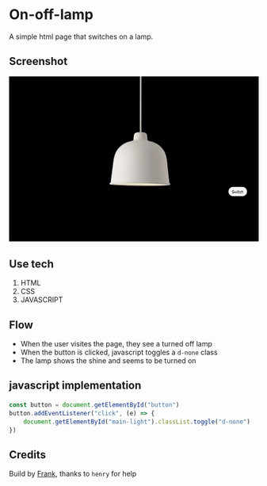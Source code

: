 # On-off-lamp
A simple html page that switches on a lamp.

## Screenshot
![screenshot](./screenshot.png)
## Use tech
1. HTML
1. CSS
1. JAVASCRIPT

## Flow
- When the user visites the page, they see a turned off lamp
- When the button is clicked, javascript toggles a `d-none` class
- The lamp shows the shine and seems to be turned on

## javascript implementation

```javascript
const button = document.getElementById("button")
button.addEventListener("click", (e) => {
    document.getElementById("main-light").classList.toggle("d-none")
})
```


## Credits
Build by [Frank](https://github.com/fraankrr), thanks to `henry` for help